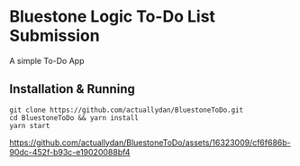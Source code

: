 # Bluestone Logic To-Do List Submission
A simple To-Do App

## Installation & Running

```
git clone https://github.com/actuallydan/BluestoneToDo.git
cd BluestoneToDo && yarn install
yarn start
```

https://github.com/actuallydan/BluestoneToDo/assets/16323009/cf6f686b-90dc-452f-b93c-e19020088bf4

